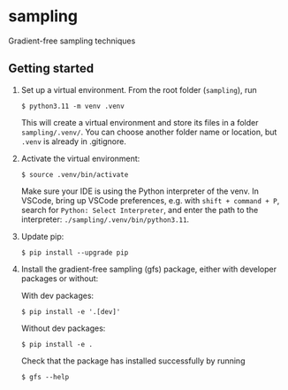 # sampling
Gradient-free sampling techniques


## Getting started
1. Set up a virtual environment. From the root folder (`sampling`), run  
   ```
   $ python3.11 -m venv .venv  
   ```  
   This will create a virtual environment and store its files in a folder `sampling/.venv/`. You can choose another folder name or location, but `.venv` is already in .gitignore.

2. Activate the virtual environment:
   ```  
   $ source .venv/bin/activate  
   ```

   Make sure your IDE is using the Python interpreter of the venv. In VSCode, bring up VSCode preferences, e.g. with `shift + command + P`, search for `Python: Select Interpreter`, and enter the path to the interpreter: `./sampling/.venv/bin/python3.11`.

3. Update pip:  
   ```  
   $ pip install --upgrade pip  
   ```

4. Install the gradient-free sampling (gfs) package, either with developer packages or without:

   With dev packages:  
   ```  
   $ pip install -e '.[dev]'  
   ```  
   Without dev packages:  
   ```  
   $ pip install -e .  
   ```

   Check that the package has installed successfully by running  
   ```  
   $ gfs --help  
   ```
